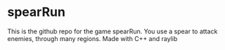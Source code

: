 # spearRun

This is the github repo for the game spearRun. You use a spear to attack enemies, through many regions. 
Made with C++ and raylib
